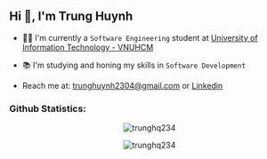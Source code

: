 <!--
**trunghuynh2304/trunghuynh2304** is a ✨ _special_ ✨ repository because its `README.md` (this file) appears on your GitHub profile.

Here are some ideas to get you started:
I’m currently a Software Engineering student at University Of Information Technology
I'm a student at University of Information Technology - VNUHCM
- 🔭 I’m currently working on ...
- 🌱 I’m currently learning ...
- 👯 I’m looking to collaborate on ...
- 🤔 I’m looking for help with ...
- 💬 Ask me about ...
- 📫 How to reach me: ...
- 😄 Pronouns: ...
- ⚡ Fun fact: ...
-->

## Hi 👋, I'm Trung Huynh

- 👨‍🎓 I'm currently a `Software Engineering` student at [University of Information Technology - VNUHCM](https://en.uit.edu.vn/overview-vnuhcm-university-information-technology)

- 📚 I'm studying and honing my skills in `Software Development`

<!--
- 📝 I publish articles on [my blog](https://akaijs.github.io/) on a regular basis.
-->
- Reach me at: [trunghuynh2304@gmail.com](mailto:trunghuynh2304@gmail.com) or [Linkedin](https://www.linkedin.com/in/trunghq234/)

<h3 align="left">Github Statistics:</h3>
<p align="center"> 
  <img src="https://komarev.com/ghpvc/?username=trunghq234&label=Profile%20views&color=FFC200&style=flat-square" alt="trunghq234" /> 
</p>
<p align="center"> 
  <img align="center" src="https://github-readme-stats.vercel.app/api?username=trunghq234&hide=issues,contribs&count_private=true&show_icons=true" alt="trunghq234" />
</p>
